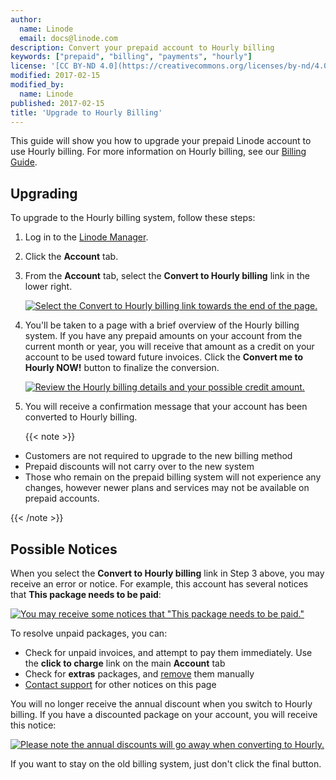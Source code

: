 ```yaml
---
author:
  name: Linode
  email: docs@linode.com
description: Convert your prepaid account to Hourly billing
keywords: ["prepaid", "billing", "payments", "hourly"]
license: '[CC BY-ND 4.0](https://creativecommons.org/licenses/by-nd/4.0)'
modified: 2017-02-15
modified_by:
  name: Linode
published: 2017-02-15
title: 'Upgrade to Hourly Billing'
---
```


This guide will show you how to upgrade your prepaid Linode account to use Hourly billing. For more information on Hourly billing, see our [Billing Guide](/docs/platform/billing-and-payments).

## Upgrading

To upgrade to the Hourly billing system, follow these steps:

1.  Log in to the [Linode Manager](http://manager.linode.com).
2.  Click the **Account** tab.
3.  From the **Account** tab, select the **Convert to Hourly billing** link in the lower right.

    [![Select the Convert to Hourly billing link towards the end of the page.](/docs/assets/convert-to-hourly-account-tab-small.png)](/docs/assets/convert-to-hourly-account-tab.png)

4.  You'll be taken to a page with a brief overview of the Hourly billing system. If you have any prepaid amounts on your account from the current month or year, you will receive that amount as a credit on your account to be used toward future invoices. Click the **Convert me to Hourly NOW!** button to finalize the conversion.

    [![Review the Hourly billing details and your possible credit amount.](/docs/assets/convert-to-hourly-small.png)](/docs/assets/convert-to-hourly.png)

5.  You will receive a confirmation message that your account has been converted to Hourly billing.

    {{< note >}}

- Customers are not required to upgrade to the new billing method
- Prepaid discounts will not carry over to the new system
- Those who remain on the prepaid billing system will not experience any changes, however newer plans and services may not be available on prepaid accounts.

{{< /note >}}

## Possible Notices

When you select the **Convert to Hourly billing** link in Step 3 above, you may receive an error or notice. For example, this account has several notices that **This package needs to be paid**:

[![You may receive some notices that "This package needs to be paid."](/docs/assets/1616-metered_errors_cropped_sm.png)](/docs/assets/1617-metered_errors_cropped.png)

To resolve unpaid packages, you can:

-   Check for unpaid invoices, and attempt to pay them immediately. Use the **click to charge** link on the main **Account** tab
-   Check for **extras** packages, and [remove](/docs/platform/billing-and-payments#removing-services) them manually
-   [Contact support](/docs/support) for other notices on this page

You will no longer receive the annual discount when you switch to Hourly billing. If you have a discounted package on your account, you will receive this notice:

[![Please note the annual discounts will go away when converting to Hourly.](/docs/assets/convert-to-hourly-annual-small.png)](/docs/assets/convert-to-hourly-annual.png)

If you want to stay on the old billing system, just don't click the final button.
